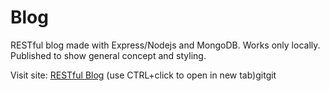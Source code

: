 # Blog

RESTful blog made with Express/Nodejs and MongoDB. Works only locally. Published to show general concept and styling.

Visit site: 
 <a href="https://danogo.github.io/RESTful-Blog/" target="_blank">RESTful Blog</a> (use CTRL+click to open in new tab)gitgit